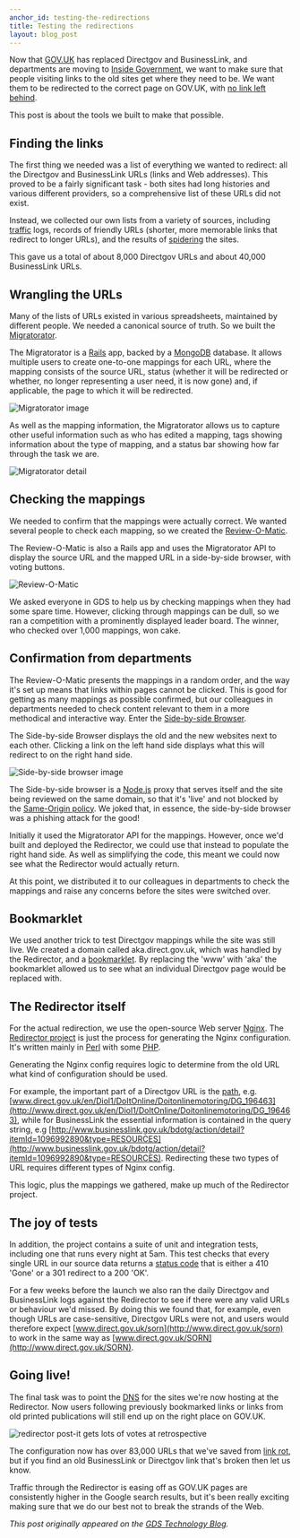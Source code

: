 ```yaml
---
anchor_id: testing-the-redirections
title: Testing the redirections
layout: blog_post
---
```


Now that [GOV.UK](https://www.gov.uk/) has replaced Directgov and BusinessLink, and departments are
moving to [Inside
Government](http://digital.cabinetoffice.gov.uk/2012/11/15/a-quick-tour-of-inside-government/), we want to make sure that people visiting links to
the old sites get where they need to be. We want them to be redirected to the
correct page on GOV.UK, with [no link left
behind](https://gds.blog.gov.uk/2012/10/11/no-link-left-behind/).

This post is about the tools we built to make that possible.

## Finding the links

The first thing we needed was a list of everything we wanted to redirect: all
the Directgov and BusinessLink URLs (links and Web addresses). This proved to be
a fairly significant task - both sites had long histories and various different
providers, so a comprehensive list of these URLs did not exist.

Instead, we collected our own lists from a variety of sources, including
[traffic](http://en.wikipedia.org/wiki/Web_traffic)
logs, records of friendly URLs (shorter, more memorable links that redirect to
longer URLs), and the results of
[spidering](http://en.wikipedia.org/wiki/Web_crawler) the sites.

This gave us a total of about 8,000 Directgov URLs and about 40,000 BusinessLink
URLs.

## Wrangling the URLs

Many of the lists of URLs existed in various spreadsheets, maintained by
different people. We needed a canonical source of truth. So we built the
[Migratorator](https://github.com/alphagov/migratorator).

The Migratorator is a [Rails](http://rubyonrails.org/) app, backed by a
[MongoDB](http://www.mongodb.org/) database. It allows
multiple users to create one-to-one mappings for each URL, where the mapping
consists of the source URL, status (whether it will be redirected or whether, no
longer representing a user need, it is now gone) and, if applicable, the page to
which it will be redirected.

![Migratorator image](/img/migratorator_mapping.png)


As well as the mapping information, the Migratorator allows us to capture other
useful information such as who has edited a mapping, tags showing information
about the type of mapping, and a status bar showing how far through the task we
are.

![Migratorator detail](/img/migratorator_filter.png)

## Checking the mappings

We needed to confirm that the mappings were actually correct. We wanted several
people to check each mapping, so we created the
[Review-O-Matic](https://github.com/alphagov/review-o-matic).

The Review-O-Matic is also a Rails app and uses the Migratorator API to display
the source URL and the mapped URL in a side-by-side browser, with voting
buttons.

![Review-O-Matic](/img/review-o-matic.png)

We asked everyone in GDS to help us by checking mappings when they had some
spare time. However, clicking through mappings can be dull, so we ran a
competition with a prominently displayed leader board. The winner, who checked
over 1,000 mappings, won cake.

## Confirmation from departments

The Review-O-Matic presents the mappings in a random order, and the way it's set
up means that links within pages cannot be clicked. This is good for getting as
many mappings as possible confirmed, but our colleagues in departments needed to
check content relevant to them in a more methodical and interactive way. Enter
the [Side-by-side Browser](https://github.com/alphagov/review-o-matic-explore).

The Side-by-side Browser displays the old and the new websites next to each
other. Clicking a link on the left hand side displays what this will redirect to
on the right hand side.

![Side-by-side browser image](/img/sidebyside.png)

The Side-by-side browser is a [Node.js](http://nodejs.org/) proxy that serves itself and the site
being reviewed on the same domain, so that it's 'live' and not blocked by the
[Same-Origin policy](http://www.w3.org/Security/wiki/Same_Origin_Policy). We joked that, in essence, the side-by-side browser was a
phishing attack for the good!

Initially it used the Migratorator API for the mappings. However, once we'd
built and deployed the Redirector, we could use that instead to populate the
right hand side. As well as simplifying the code, this meant we could now see
what the Redirector would actually return.

At this point, we distributed it to our colleagues in departments to check the
mappings and raise any concerns before the sites were switched over.

## Bookmarklet

We used another trick to test Directgov mappings while the site was still live.
We created a domain called aka.direct.gov.uk, which was handled by the
Redirector, and a [bookmarklet](http://whatfettle.com/2012/09/aka.html). By replacing the 'www' with 'aka' the bookmarklet
allowed us to see what an individual Directgov page would be replaced with.

## The Redirector itself

For the actual redirection, we use the open-source Web server
[Nginx](http://wiki.nginx.org/Main). The
[Redirector project](https://github.com/alphagov/redirector/) is just the process for generating the Nginx configuration.
It's written mainly in [Perl](http://www.perl.org/) with some
[PHP](http://php.net/).

Generating the Nginx config requires logic to determine from the old URL what
kind of configuration should be used.

For example, the important part of a Directgov URL is the
[path](http://en.wikipedia.org/wiki/URI_scheme#Generic_syntax), e.g.
[www.direct.gov.uk/en/Diol1/DoItOnline/Doitonlinemotoring/DG_196463](http://www.direct.gov.uk/en/Diol1/DoItOnline/Doitonlinemotoring/DG_196463), while for
BusinessLink the essential information is contained in the query string, e.g
[http://www.businesslink.gov.uk/bdotg/action/detail?itemId=1096992890&type=RESOURCES](http://www.businesslink.gov.uk/bdotg/action/detail?itemId=1096992890&type=RESOURCES).
Redirecting these two types of URL requires different types of Nginx config.

This logic, plus the mappings we gathered, make up much of the Redirector
project.

## The joy of tests

In addition, the project contains a suite of unit and integration tests,
including one that runs every night at 5am. This test checks that every single
URL in our source data returns a [status
code](http://en.wikipedia.org/wiki/List_of_HTTP_status_codes) that is either a 410 'Gone' or a
301 redirect to a 200 'OK'.

For a few weeks before the launch we also ran the daily Directgov and
BusinessLink logs against the Redirector to see if there were any valid URLs or
behaviour we'd missed. By doing this we found that, for example, even though
URLs are case-sensitive, Directgov URLs were not, and users would therefore
expect [www.direct.gov.uk/sorn](http://www.direct.gov.uk/sorn) to work in the
same way as [www.direct.gov.uk/SORN](http://www.direct.gov.uk/SORN).

## Going live!

The final task was to point the
[DNS](http://en.wikipedia.org/wiki/Domain_Name_System) for the sites we're now hosting at the
Redirector. Now users following previously bookmarked links or links from old
printed publications will still end up on the right place on GOV.UK.

![redirector post-it gets lots of votes at retrospective](/img/redirects.jpeg)

The configuration now has over 83,000 URLs that we've saved from [link
rot](http://en.wikipedia.org/wiki/Link_rot), but
if you find an old BusinessLink or Directgov link that's broken then let us
know.

Traffic through the Redirector is easing off as GOV.UK pages are consistently
higher in the Google search results, but it's been really exciting making sure
that we do our best not to break the strands of the Web.

*This post originally appeared on the [GDS Technology
Blog](https://gds.blog.gov.uk/2012/12/10/testing-the-redirections/).*
